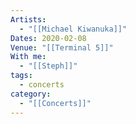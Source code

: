 ```yaml
---
Artists:
  - "[[Michael Kiwanuka]]"
Dates: 2020-02-08
Venue: "[[Terminal 5]]"
With me:
  - "[[Steph]]"
tags:
  - concerts
category:
  - "[[Concerts]]"
---
```

